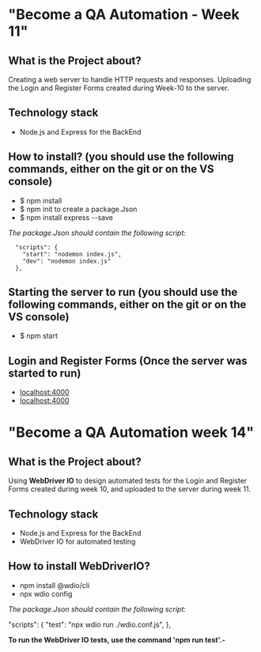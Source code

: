 # "Become a QA Automation - Week 11"

## What is the Project about?
Creating a web server to handle HTTP requests and responses.
Uploading the Login and Register Forms created during Week-10 to the server.

## Technology stack
* Node.js and Express for the BackEnd

## How to install?  (you should use the following commands, either on the git or on the VS console)
* $ npm install
* $ npm init to create a package.Json 
* $ npm install express --save

 *The package.Json should contain the following script:*
 
      "scripts": {
        "start": "nodemon index.js",
        "dev": "nodemon index.js"
      },
  

## Starting the server to run (you should use the following commands, either on the git or on the VS console)
* $ npm start

## Login and Register Forms  (Once the server was started to run)
*   [localhost:4000](http://localhost:4000/login)
*   [localhost:4000](http://localhost:4000/register)

# "Become a QA Automation week 14"

## What is the Project about?

Using **WebDriver IO** to design automated tests for the Login and Register Forms created during week 10, and uploaded to the server during week 11. 

## Technology stack
* Node.js and Express for the BackEnd
* WebDriver IO for automated testing

## How to install WebDriverIO?
* npm install @wdio/cli
* npx wdio config

*The package.Json should contain the following script:*

  "scripts": {
      "test": "npx wdio run ./wdio.conf.js",
  },

**To run the WebDriver IO tests, use the command 'npm run test'.-**

